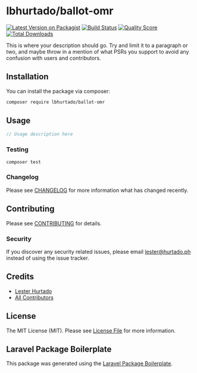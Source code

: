 # lbhurtado/ballot-omr

[![Latest Version on Packagist](https://img.shields.io/packagist/v/lbhurtado/ballotomr.svg?style=flat-square)](https://packagist.org/packages/lbhurtado/ballotomr)
[![Build Status](https://img.shields.io/travis/lbhurtado/ballotomr/master.svg?style=flat-square)](https://travis-ci.org/lbhurtado/ballotomr)
[![Quality Score](https://img.shields.io/scrutinizer/g/lbhurtado/ballotomr.svg?style=flat-square)](https://scrutinizer-ci.com/g/lbhurtado/ballotomr)
[![Total Downloads](https://img.shields.io/packagist/dt/lbhurtado/ballotomr.svg?style=flat-square)](https://packagist.org/packages/lbhurtado/ballotomr)

This is where your description should go. Try and limit it to a paragraph or two, and maybe throw in a mention of what PSRs you support to avoid any confusion with users and contributors.

## Installation

You can install the package via composer:

```bash
composer require lbhurtado/ballot-omr
```

## Usage

``` php
// Usage description here
```

### Testing

``` bash
composer test
```

### Changelog

Please see [CHANGELOG](CHANGELOG.md) for more information what has changed recently.

## Contributing

Please see [CONTRIBUTING](CONTRIBUTING.md) for details.

### Security

If you discover any security related issues, please email lester@hurtado.ph instead of using the issue tracker.

## Credits

- [Lester Hurtado](https://github.com/lbhurtado)
- [All Contributors](../../contributors)

## License

The MIT License (MIT). Please see [License File](LICENSE.md) for more information.

## Laravel Package Boilerplate

This package was generated using the [Laravel Package Boilerplate](https://laravelpackageboilerplate.com).